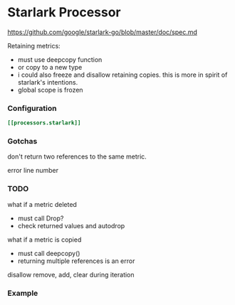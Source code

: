 # Starlark Processor

https://github.com/google/starlark-go/blob/master/doc/spec.md

Retaining metrics:
- must use deepcopy function
- or copy to a new type
- i could also freeze and disallow retaining copies.  this is more in spirit of starlark's intentions.
- global scope is frozen

### Configuration

```toml
[[processors.starlark]]
```

### Gotchas

don't return two references to the same metric.

error line number

### TODO

what if a metric deleted
- must call Drop?
- check returned values and autodrop

what if a metric is copied
- must call deepcopy()
- returning multiple references is an error

disallow remove, add, clear during iteration

### Example
